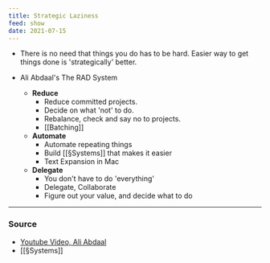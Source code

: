 ```yaml
---
title: Strategic Laziness
feed: show
date: 2021-07-15
---
```


- There is no need that things you do has to be hard. Easier way to get things done is 'strategically' better. 

- Ali Abdaal's The RAD System
	- **Reduce**
		- Reduce committed projects.
		- Decide on what 'not' to do.
		- Rebalance, check and say no to projects.
		- [[Batching]]
	- **Automate**
		- Automate repeating things
		- Build [[§Systems]] that makes it easier
		- Text Expansion in Mac
	- **Delegate**
		- You don't have to do 'everything'
		- Delegate, Collaborate
		- Figure out your value, and decide what to do

---

### Source
- [Youtube Video, Ali Abdaal](https://www.youtube.com/watch?v=gcGquCZxsJc)
- [[§Systems]]